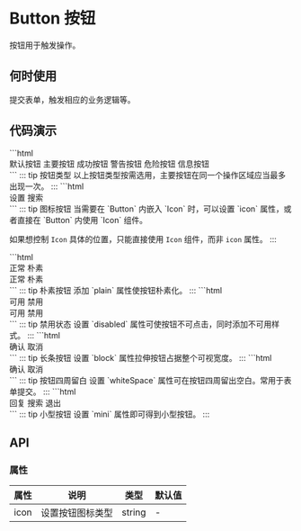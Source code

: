 # Button 按钮

按钮用于触发操作。

## 何时使用

提交表单，触发相应的业务逻辑等。

## 代码演示

<style>
  div:not(#whiteSpace) > [data-component-button] {
    margin: 5px;
  }
</style>

<demo-area>

<demo-box>
```html
<div>
  <f-button>默认按钮</f-button>
  <f-button type="primary">主要按钮</f-button>
  <f-button type="success">成功按钮</f-button>
  <f-button type="warning">警告按钮</f-button>
  <f-button type="danger">危险按钮</f-button>
  <f-button type="info">信息按钮</f-button>
</div>
```
::: tip 按钮类型
以上按钮类型按需选用，主要按钮在同一个操作区域应当最多出现一次。
:::
</demo-box>

<demo-box>
```html
<div>
  <f-button icon="f-icon-gear">设置</f-button>
  <f-button type="primary" icon="f-icon-search-strong">搜索</f-button>
</div>
```
::: tip 图标按钮
当需要在 `Button` 内嵌入 `Icon` 时，可以设置 `icon` 属性，或者直接在 `Button` 内使用 `Icon` 组件。

如果想控制 `Icon` 具体的位置，只能直接使用 `Icon` 组件，而非 `icon` 属性。
:::
</demo-box>

<demo-box>
```html
<div>
  <f-button>正常</f-button>
  <f-button plain>朴素</f-button><br />
  <f-button type="primary">正常</f-button>
  <f-button type="primary" plain>朴素</f-button>
</div>
```
::: tip 朴素按钮
添加 `plain` 属性使按钮朴素化。
:::
</demo-box>

<demo-box>
```html
<div>
  <f-button>可用</f-button>
  <f-button disabled>禁用</f-button><br />
  <f-button type="primary">可用</f-button>
  <f-button type="primary" disabled>禁用</f-button>
</div>
```
::: tip 禁用状态
设置 `disabled` 属性可使按钮不可点击，同时添加不可用样式。
:::
</demo-box>

<demo-box>
```html
<div>
  <f-button type="primary" block>确认</f-button>
  <f-button block>取消</f-button>
</div>
```
::: tip 长条按钮
设置 `block` 属性拉伸按钮占据整个可视宽度。
:::
</demo-box>

<demo-box>
```html
<div id="whiteSpace">
  <f-button type="primary" block whiteSpace>确认</f-button>
  <f-button block whiteSpace>取消</f-button>
</div>
```
::: tip 按钮四周留白
设置 `whiteSpace` 属性可在按钮四周留出空白。常用于表单提交。
:::
</demo-box>

<demo-box>
```html
<div>
  <f-button mini>回复</f-button>
  <f-button type="primary" icon="f-icon-search-strong" mini>搜索</f-button>
  <f-button type="warning" plain mini>退出</f-button>
</div>
```
::: tip 小型按钮
设置 `mini` 属性即可得到小型按钮。
:::
</demo-box>

</demo-area>

## API

### 属性

属性 | 说明             | 类型   | 默认值
-----|------------------|--------|--------
icon | 设置按钮图标类型 | string | -